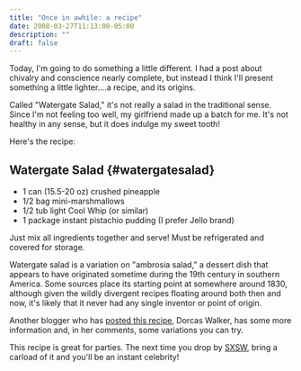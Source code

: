 ```yaml
---
title: "Once in awhile: a recipe"
date: 2008-03-27T11:13:00-05:00
description: ""
draft: false
---
```

Today, I'm going to do something a little different. I had a post about
chivalry and conscience nearly complete, but instead I think I'll
present something a little lighter....a recipe, and its origins.

Called "Watergate Salad," it's not really a salad in the traditional
sense. Since I'm not feeling too well, my girlfriend made up a batch
for me. It's not healthy in any sense, but it does indulge my sweet
tooth!

Here's the recipe:

Watergate Salad {#watergatesalad}
---------------

-   1 can (15.5-20 oz) crushed pineapple
-   1/2 bag mini-marshmallows
-   1/2 tub light Cool Whip (or similar)
-   1 package instant pistachio pudding (I prefer Jello brand)

Just mix all ingredients together and serve! Must be refrigerated and
covered for storage.

Watergate salad is a variation on "ambrosia salad," a dessert dish
that appears to have originated sometime during the 19th century in
southern America. Some sources place its starting point at somewhere
around 1830, although given the wildly divergent recipes floating around
both then and now, it's likely that it never had any single inventor or
point of origin.

Another blogger who has [posted this
recipe](http://dorcasannettewalker.blogspot.com/2006/12/watergate-salad.html),
Dorcas Walker, has some more information and, in her comments, some
variations you can try.

This recipe is great for parties. The next time you drop by
[SXSW](http://sxsw.com/), bring a carload of it and you'll be an
instant celebrity!
